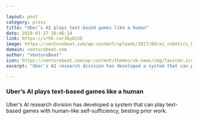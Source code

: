 ```yaml
---

layout: post
category: press
title: "Uber’s AI plays text-based games like a human"
date: 2020-01-27 16:46:14
link: https://vrhk.co/36yOi5E
image: https://venturebeat.com/wp-content/uploads/2017/04/ai_robotics_keyboard-shutterstock_316477904.jpg?w=1200&strip=all
domain: venturebeat.com
author: "VentureBeat"
icon: https://venturebeat.com/wp-content/themes/vb-news/img/favicon.ico
excerpt: "Uber's AI research division has developed a system that can play text-based games with human-like self-sufficiency, besting prior work."

---
```


### Uber’s AI plays text-based games like a human

Uber's AI research division has developed a system that can play text-based games with human-like self-sufficiency, besting prior work.